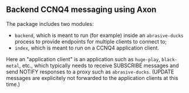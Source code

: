 Backend CCNQ4 messaging using Axon
----------------------------------

The package includes two modules:
- `backend`, which is meant to run (for example) inside an `abrasive-ducks` process to provide endpoints for multiple clients to connect to;
- `index`, which is meant to run on a CCNQ4 application client.

Here an "application client" is an application such as `huge-play`, `black-metal`, etc., which typically needs to receive SUBSCRIBE messages and send NOTIFY responses to a proxy such as `abrasive-ducks`.
(UPDATE messages are explicitely not forwarded to the application clients at this time.)
